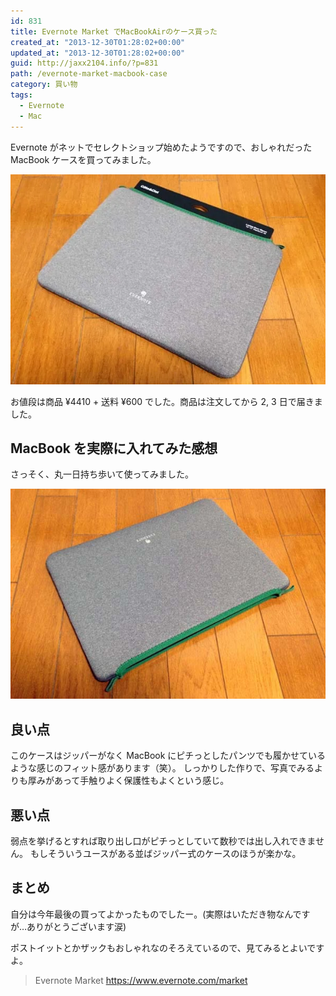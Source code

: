 ```yaml
---
id: 831
title: Evernote Market でMacBookAirのケース買った
created_at: "2013-12-30T01:28:02+00:00"
updated_at: "2013-12-30T01:28:02+00:00"
guid: http://jaxx2104.info/?p=831
path: /evernote-market-macbook-case
category: 買い物
tags:
  - Evernote
  - Mac
---
```


Evernote がネットでセレクトショップ始めたようですので、おしゃれだった MacBook ケースを買ってみました。

![](./image.webp)

お値段は商品 ¥4410 + 送料 ¥600 でした。商品は注文してから 2, 3 日で届きました。

<!--more-->

## MacBook を実際に入れてみた感想

さっそく、丸一日持ち歩いて使ってみました。

<img src="./image2.jpg" />

## 良い点

このケースはジッパーがなく MacBook にピチっとしたパンツでも履かせているような感じのフィット感があります（笑）。
しっかりした作りで、写真でみるよりも厚みがあって手触りよく保護性もよくという感じ。

## 悪い点

弱点を挙げるとすれば取り出し口がピチっとしていて数秒では出し入れできません。
もしそういうユースがある並ばジッパー式のケースのほうが楽かな。

## まとめ

自分は今年最後の買ってよかったものでしたー。(実際はいただき物なんですが…ありがとうございます涙)

ポストイットとかザックもおしゃれなのそろえているので、見てみるとよいですよ。

> Evernote Market
> https://www.evernote.com/market
